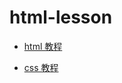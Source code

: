 # html-lesson

- [html 教程](https://github.com/hellowoody/web-lesson/blob/html/tutorials.md)

- [css 教程](https://github.com/hellowoody/web-lesson/blob/html/tutorials-css.md)
